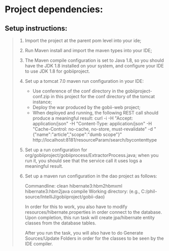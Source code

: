 # Project dependencies:

## Setup instructions:

> 1) Import the project at the parent pom level into your ide;
> 
> 2) Run Maven install and import the maven types into your IDE;
> 
> 3) The Maven compile configuration is set to Java 1.8, so you should have the JDK 1.8
>    installed on your system, and configure your IDE to use JDK 1.8 for gobiiproject.
> 
> 3) Set up a tomcat 7.0 maven run configuration in your IDE:
>     * Use conference of the conf directory in the gobiiproject-conf.zip in this
>       project for the conf directory of the tomcat instance;
>     * Deploy the war produced by the gobii-web project;
>     * When deployed and running, the following REST call should produce a
>       meaningful result:
>       curl -i -H "Accept: application/json" -H "Content-Type: application/json"  -H "Cache-Control: no-cache, no-store, must-revalidate" -d "{\"name\":\"article\",\"scope\":\"dumb scope\"}" http://localhost:8181/resourceParam/search/bycontenttype
> 
> 4) Set up a run configuration for org/gobiiproject/gobiiprocess/ExtractorProcess.java;
>    when you run it, you should see that the service call it uses logs a meaningful result.
> 
> 5) Set up a maven run configuration in the dao project as follows:
> 
>    Commandline: clean hibernate3:hbm2hbmxml hibernate3:hbm2java compile
>    Working directory: <physical-path-to-module> (e.g., C:/phil-source/IntelliJ/gobiiproject/gobii-dao)
> 
>    In order for this to work, you also have to modify resources/hibernate.properties in order
>    connect to the database. Upon completion, this run task will create jpa/hibernate entity
>    classes from the database tables.
> 
>    After you run the task, you will also have to do Generate Sources/Update Folders in order
>    for the classes to be seen by the IDE compiler.



